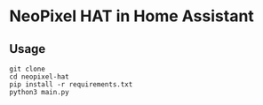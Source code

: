 # NeoPixel HAT in Home Assistant

## Usage
```
git clone
cd neopixel-hat
pip install -r requirements.txt
python3 main.py
```

